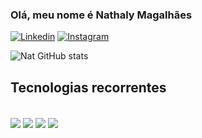 ### Olá, meu nome é Nathaly Magalhães 

[![Linkedin](https://img.shields.io/badge/LinkedIn-0077B5?style=for-the-badge&logo=linkedin&logoColor=white)](https://www.linkedin.com/in/nathaly-magalhães-902048211/)
[![Instagram](https://img.shields.io/badge/Instagram-E4405F?style=for-the-badge&logo=instagram&logoColor=white
)](https://www.instagram.com/_x.xnat/)

![Nat GitHub stats](https://github-readme-stats.vercel.app/api?username=polan-nat&show_icons=true&theme=dracula)

## Tecnologias recorrentes
<div style="display: inline-block"><br/>
    <img align="center" src="https://img.shields.io/badge/PHP-777BB4?style=for-the-badge&logo=php&logoColor=white" />
    <img align="center" src="https://img.shields.io/badge/JavaScript-323330?style=for-the-badge&logo=javascript&logoColor=F7DF1E" />
    <img align="center" src="https://img.shields.io/badge/Laravel-FF2D20?style=for-the-badge&logo=laravel&logoColor=white" />
    <img align="center" src="https://img.shields.io/badge/MySQL-00000F?style=for-the-badge&logo=mysql&logoColor=white" />

</div>
